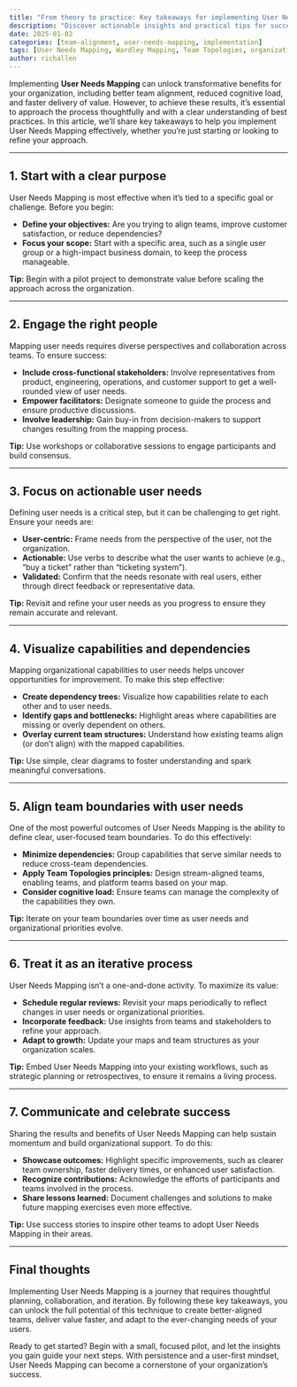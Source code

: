 ```yaml
---
title: "From theory to practice: Key takeaways for implementing User Needs Mapping"
description: "Discover actionable insights and practical tips for successfully implementing User Needs Mapping in your organization."
date: 2025-01-02
categories: [team-alignment, user-needs-mapping, implementation]
tags: [User Needs Mapping, Wardley Mapping, Team Topologies, organizational design, cognitive load]
author: richallen
---
```


Implementing **User Needs Mapping** can unlock transformative benefits for your organization, including better team alignment, reduced cognitive load, and faster delivery of value. However, to achieve these results, it’s essential to approach the process thoughtfully and with a clear understanding of best practices. In this article, we’ll share key takeaways to help you implement User Needs Mapping effectively, whether you’re just starting or looking to refine your approach.

---

## 1. Start with a clear purpose

User Needs Mapping is most effective when it’s tied to a specific goal or challenge. Before you begin:
- **Define your objectives:** Are you trying to align teams, improve customer satisfaction, or reduce dependencies?
- **Focus your scope:** Start with a specific area, such as a single user group or a high-impact business domain, to keep the process manageable.

**Tip:** Begin with a pilot project to demonstrate value before scaling the approach across the organization.

---

## 2. Engage the right people

Mapping user needs requires diverse perspectives and collaboration across teams. To ensure success:
- **Include cross-functional stakeholders:** Involve representatives from product, engineering, operations, and customer support to get a well-rounded view of user needs.
- **Empower facilitators:** Designate someone to guide the process and ensure productive discussions.
- **Involve leadership:** Gain buy-in from decision-makers to support changes resulting from the mapping process.

**Tip:** Use workshops or collaborative sessions to engage participants and build consensus.

---

## 3. Focus on actionable user needs

Defining user needs is a critical step, but it can be challenging to get right. Ensure your needs are:
- **User-centric:** Frame needs from the perspective of the user, not the organization.
- **Actionable:** Use verbs to describe what the user wants to achieve (e.g., “buy a ticket” rather than “ticketing system”).
- **Validated:** Confirm that the needs resonate with real users, either through direct feedback or representative data.

**Tip:** Revisit and refine your user needs as you progress to ensure they remain accurate and relevant.

---

## 4. Visualize capabilities and dependencies

Mapping organizational capabilities to user needs helps uncover opportunities for improvement. To make this step effective:
- **Create dependency trees:** Visualize how capabilities relate to each other and to user needs.
- **Identify gaps and bottlenecks:** Highlight areas where capabilities are missing or overly dependent on others.
- **Overlay current team structures:** Understand how existing teams align (or don’t align) with the mapped capabilities.

**Tip:** Use simple, clear diagrams to foster understanding and spark meaningful conversations.

---

## 5. Align team boundaries with user needs

One of the most powerful outcomes of User Needs Mapping is the ability to define clear, user-focused team boundaries. To do this effectively:
- **Minimize dependencies:** Group capabilities that serve similar needs to reduce cross-team dependencies.
- **Apply Team Topologies principles:** Design stream-aligned teams, enabling teams, and platform teams based on your map.
- **Consider cognitive load:** Ensure teams can manage the complexity of the capabilities they own.

**Tip:** Iterate on your team boundaries over time as user needs and organizational priorities evolve.

---

## 6. Treat it as an iterative process

User Needs Mapping isn’t a one-and-done activity. To maximize its value:
- **Schedule regular reviews:** Revisit your maps periodically to reflect changes in user needs or organizational priorities.
- **Incorporate feedback:** Use insights from teams and stakeholders to refine your approach.
- **Adapt to growth:** Update your maps and team structures as your organization scales.

**Tip:** Embed User Needs Mapping into your existing workflows, such as strategic planning or retrospectives, to ensure it remains a living process.

---

## 7. Communicate and celebrate success

Sharing the results and benefits of User Needs Mapping can help sustain momentum and build organizational support. To do this:
- **Showcase outcomes:** Highlight specific improvements, such as clearer team ownership, faster delivery times, or enhanced user satisfaction.
- **Recognize contributions:** Acknowledge the efforts of participants and teams involved in the process.
- **Share lessons learned:** Document challenges and solutions to make future mapping exercises even more effective.

**Tip:** Use success stories to inspire other teams to adopt User Needs Mapping in their areas.

---

## Final thoughts

Implementing User Needs Mapping is a journey that requires thoughtful planning, collaboration, and iteration. By following these key takeaways, you can unlock the full potential of this technique to create better-aligned teams, deliver value faster, and adapt to the ever-changing needs of your users.

Ready to get started? Begin with a small, focused pilot, and let the insights you gain guide your next steps. With persistence and a user-first mindset, User Needs Mapping can become a cornerstone of your organization’s success.

